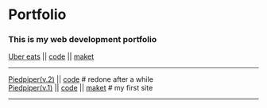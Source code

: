 # Portfolio
### This is my web development portfolio


[Uber eats](https://labunskiypetro.github.io/site-Uber-eats/) || [code](https://github.com/LabunskiyPetro/site-Uber-eats) || [maket](https://www.figma.com/file/8lxQ3PGYTHQsCgTXnEJre8/Uber-Eats?type=design&node-id=0-1&mode=design&t=jNEocf8fQxRFNWOh-0) <br>
<hr>

[Piedpiper(v.2)](https://labunskiypetro.github.io/site-Piedpiper_v2) || [code](https://github.com/LabunskiyPetro/site-Piedpiper_v2) # redone after a while <br> 
[Piedpiper(v.1)](https://labunskiypetro.github.io/site-Piedpiper_v1) || [code](https://github.com/LabunskiyPetro/site-Piedpiper_v1) || [maket](https://www.figma.com/file/BL7wdCOSIxYFu1uxctuVzg)  # my first site <br> 
<hr>
